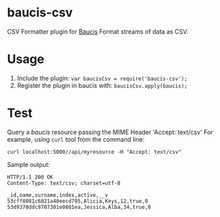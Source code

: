 baucis-csv
===========

CSV Formatter plugin for [Baucis](http://kun.io/baucis) Format streams of data as CSV.

# Usage #

1. Include the plugin: ```var baucisCsv = require('baucis-csv');```
2. Register the plugin in baucis with: ```baucisCsv.apply(baucis);```

# Test #

Query a *baucis* resource passing the MIME Header 'Accept: text/csv'
For example, using ```curl``` tool from the command line:

```curl localhost:5000//api/myresource -H "Accept: text/csv"```

Sample output:
```
HTTP/1.1 200 OK
Content-Type: text/csv; charset=utf-8

_id,name,surname,index,active,__v
53cff8081c6821a40eecd795,Alicia,Keys,12,true,0
53d9370ddc9707301e0801ea,Jessica,Alba,34,true,0
```
